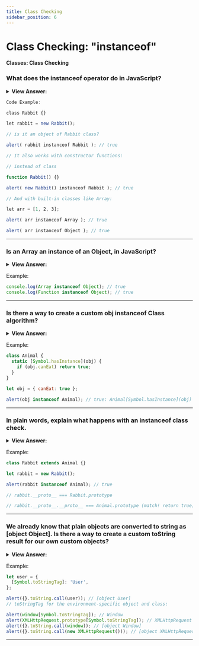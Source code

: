 ```yaml
---
title: Class Checking
sidebar_position: 6
---
```


# Class Checking: "instanceof"

**Classes: Class Checking**

<head>
  <title>Class Checking: "instanceof" - JavaScript Interview Questions & Answers</title>
  <meta charSet="utf-8" />
</head>

### What does the instanceof operator do in JavaScript?

<details>
  <summary><strong>View Answer:</strong></summary>
  <div>
  <div><strong>Interview Response:</strong> The instanceof operator allows us to check whether an object belongs to a certain class. It also takes inheritance into account. Such a check may be necessary in many cases, it can be used for building a polymorphic function, the one that treats arguments differently depending on their type.
</div>
  </div>
</details>

```js
Code Example:

class Rabbit {}

let rabbit = new Rabbit();

// is it an object of Rabbit class?

alert( rabbit instanceof Rabbit ); // true

// It also works with constructor functions:

// instead of class

function Rabbit() {}

alert( new Rabbit() instanceof Rabbit ); // true

// And with built-in classes like Array:

let arr = [1, 2, 3];

alert( arr instanceof Array ); // true

alert( arr instanceof Object ); // true
```

---

### Is an Array an instance of an Object, in JavaScript?

<details>
  <summary><strong>View Answer:</strong></summary>
  <div>
  <div><strong>Interview Response:</strong> Yes, an Array belongs to the Object class, because Array prototypically inherits from Object. At the base of JavaScript, all native objects like Array and even Function inherit from the Object class. The instanceof operator examines the prototype chain to render a result as true or false.
</div>
  </div>
</details>

Example:

```js
console.log(Array instanceof Object); // true
console.log(Function instanceof Object); // true
```

---

### Is there a way to create a custom obj instanceof Class algorithm?

<details>
  <summary><strong>View Answer:</strong></summary>
  <div>
  <div><strong>Interview Response:</strong> Yes, you can create a rough representation of the algorithm using a static method of Symbol.hasInstance, then just call it. It should return true or false as a result, by default it should be set to true. Most classes do not have Symbol.hasInstance. In that case, the standard logic is used: obj instanceOf Class checks whether Class.prototype is equal to one of the prototypes in the obj prototype chain.
</div>
  </div>
</details>

Example:

```js
class Animal {
  static [Symbol.hasInstance](obj) {
    if (obj.canEat) return true;
  }
}

let obj = { canEat: true };

alert(obj instanceof Animal); // true: Animal[Symbol.hasInstance](obj) is called
```

---

### In plain words, explain what happens with an instanceof class check.

<details>
  <summary><strong>View Answer:</strong></summary>
  <div>
  <div><strong>Interview Response:</strong> The obj instanceOf Class checks whether Class.prototype is equal to one of the prototypes in the obj prototype chain. If any answer is true, return true. If it does not reach true as a result and reaches the end of the chain, return false. The Class constructor itself does not participate in the check! Only the chain of prototypes and Class.prototype matters.
</div>
  </div>
</details>

Example:

```js
class Rabbit extends Animal {}

let rabbit = new Rabbit();

alert(rabbit instanceof Animal); // true

// rabbit.__proto__ === Rabbit.prototype

// rabbit.__proto__.__proto__ === Animal.prototype (match! return true)
```

---

### We already know that plain objects are converted to string as [object Object]. Is there a way to create a custom toString result for our own custom objects?

<details>
  <summary><strong>View Answer:</strong></summary>
  <div>
  <div><strong>Interview Response:</strong> Yes, the behavior of Object toString can be customized using a special object property Symbol.toStringTag. The Symbol.toStringTag also works for environment-specific objects like the window and XMLHttpRequest objects.
</div>
  </div>
</details>

Example:

```js
let user = {
  [Symbol.toStringTag]: 'User',
};

alert({}.toString.call(user)); // [object User]
// toStringTag for the environment-specific object and class:

alert(window[Symbol.toStringTag]); // Window
alert(XMLHttpRequest.prototype[Symbol.toStringTag]); // XMLHttpRequest
alert({}.toString.call(window)); // [object Window]
alert({}.toString.call(new XMLHttpRequest())); // [object XMLHttpRequest]
```

---
